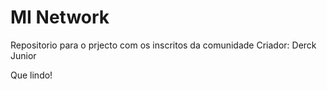 # MI Network
 Repositorio para o prjecto com os inscritos da comunidade
 Criador: Derck Junior

 Que lindo!
